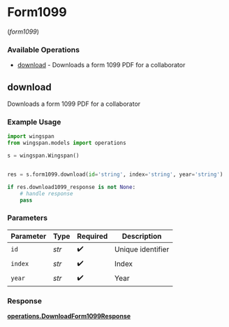 # Form1099
(*form1099*)

### Available Operations

* [download](#download) - Downloads a form 1099 PDF for a collaborator

## download

Downloads a form 1099 PDF for a collaborator

### Example Usage

```python
import wingspan
from wingspan.models import operations

s = wingspan.Wingspan()


res = s.form1099.download(id='string', index='string', year='string')

if res.download1099_response is not None:
    # handle response
    pass
```

### Parameters

| Parameter          | Type               | Required           | Description        |
| ------------------ | ------------------ | ------------------ | ------------------ |
| `id`               | *str*              | :heavy_check_mark: | Unique identifier  |
| `index`            | *str*              | :heavy_check_mark: | Index              |
| `year`             | *str*              | :heavy_check_mark: | Year               |


### Response

**[operations.DownloadForm1099Response](../../models/operations/downloadform1099response.md)**

